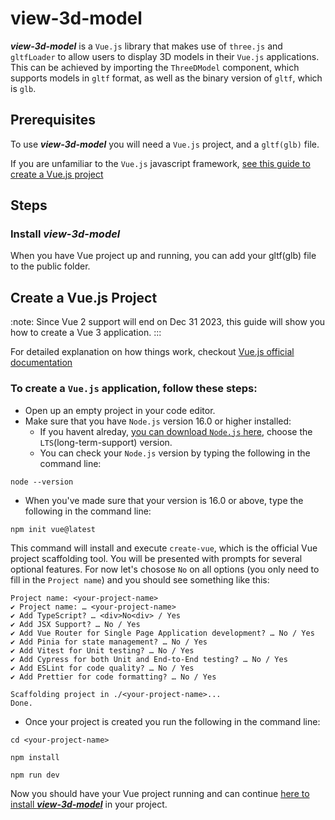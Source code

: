 # view-3d-model

**_view-3d-model_** is a `Vue.js` library that makes use of `three.js` and `gltfLoader` to allow users to display 3D models in their `Vue.js` applications. This can be achieved by importing the `ThreeDModel` component, which supports models in `gltf` format, as well as the binary version of `gltf`, which is `glb`.

## Prerequisites

To use **_view-3d-model_** you will need a `Vue.js` project, and a `gltf(glb)` file.

If you are unfamiliar to the `Vue.js` javascript framework,
[see this guide to create a Vue.js project](#create-vue-project)

## Steps

### Install **_view-3d-model_**

When you have Vue project up and running, you can add your gltf(glb) file to the public folder.

## <a id="create-vue-project"></a> Create a Vue.js Project

:note:
Since Vue 2 support will end on Dec 31 2023, this guide will show you how to create a Vue 3 application.
:::

For detailed explanation on how things work, checkout [Vue.js official documentation](https://vuejs.org/guide/quick-start.html)

### To create a `Vue.js` application, follow these steps:

- Open up an empty project in your code editor.
- Make sure that you have `Node.js` version 16.0 or higher installed:
  - If you havent alreday, [you can download `Node.js` here](https://nodejs.org/en), choose the `LTS`(long-term-support) version.
  - You can check your `Node.js` version by typing the following in the command line:

```
node --version
```

- When you've made sure that your version is 16.0 or above, type the following in the command line:

```
npm init vue@latest
```

This command will install and execute `create-vue`, which is the official Vue project scaffolding tool. You will be presented with prompts for several optional features. For now let's chosose `No` on all options (you only need to fill in the `Project name`) and you should see something like this:

```
Project name: <your-project-name>
✔ Project name: … <your-project-name>
✔ Add TypeScript? … <div>No<div> / Yes
✔ Add JSX Support? … No / Yes
✔ Add Vue Router for Single Page Application development? … No / Yes
✔ Add Pinia for state management? … No / Yes
✔ Add Vitest for Unit testing? … No / Yes
✔ Add Cypress for both Unit and End-to-End testing? … No / Yes
✔ Add ESLint for code quality? … No / Yes
✔ Add Prettier for code formatting? … No / Yes

Scaffolding project in ./<your-project-name>...
Done.
```

- Once your project is created you run the following in the command line:

```
cd <your-project-name>
```

```
npm install
```

```
npm run dev
```

Now you should have your Vue project running and can continue [here to install **_view-3d-model_**]() in your project.

<style>
.note {
  padding: 1em;
  margin: 1em 0;
  border-radius: 0.5em;
  background-color: #f0f8ff;
  color: #333;
  border: 1px solid #d0e3ff;
}
</style>
